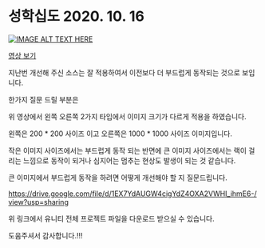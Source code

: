# 성학십도 2020. 10. 16



[![IMAGE ALT TEXT HERE](http://img.youtube.com/vi/gKGGyX0K5BY/0.jpg)](http://www.youtube.com/watch?v=gKGGyX0K5BY)

<a target="_blank" href="https://youtu.be/gKGGyX0K5BY">영상 보기</a>

지난번 개선해 주신 소스는 잘 적용하여서 이전보다 더 부드럽게 동작되는 것으로 보입니다.

한가지 질문 드릴 부분은 

위 영상에서 왼쪽 오른쪽 2가지 타입에서 이미지 크기가 다르게 적용을 하였습니다.

왼쪽은 200 * 200 사이즈 이고 오른쪽은 1000 * 1000 사이즈 이미지입니다.

작은 이미지 사이즈에서는 부드럽게 동작 되는 반면에 큰 이미지 사이즈에서는 랙이 걸리는 느낌으로 동작이 되거나 심지어는 멈추는 현상도 발생이 되는 것 같습니다.

큰 이미지에서 부드럽게 동작을 하려면 어떻게 개선해야 할 지 질문드립니다.

https://drive.google.com/file/d/1EX7YdAUGW4cigYdZ4OXA2VWHI_ihmE6-/view?usp=sharing

위 링크에서 유니티 전체 프로젝트 파일을 다운로드 받으실 수 있습니다.

도움주셔서 감사합니다.!!!
